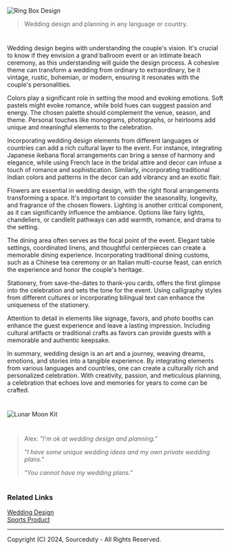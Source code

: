 ![Ring Box Design](https://github.com/sourceduty/Weddings/assets/123030236/9dd920ef-700f-4823-8c0d-9bd5522b70c1)

> Wedding design and planning in any language or country.

#

Wedding design begins with understanding the couple's vision. It's crucial to know if they envision a grand ballroom event or an intimate beach ceremony, as this understanding will guide the design process. A cohesive theme can transform a wedding from ordinary to extraordinary, be it vintage, rustic, bohemian, or modern, ensuring it resonates with the couple's personalities.

Colors play a significant role in setting the mood and evoking emotions. Soft pastels might evoke romance, while bold hues can suggest passion and energy. The chosen palette should complement the venue, season, and theme. Personal touches like monograms, photographs, or heirlooms add unique and meaningful elements to the celebration.

Incorporating wedding design elements from different languages or countries can add a rich cultural layer to the event. For instance, integrating Japanese ikebana floral arrangements can bring a sense of harmony and elegance, while using French lace in the bridal attire and decor can infuse a touch of romance and sophistication. Similarly, incorporating traditional Indian colors and patterns in the decor can add vibrancy and an exotic flair.

Flowers are essential in wedding design, with the right floral arrangements transforming a space. It's important to consider the seasonality, longevity, and fragrance of the chosen flowers. Lighting is another critical component, as it can significantly influence the ambiance. Options like fairy lights, chandeliers, or candlelit pathways can add warmth, romance, and drama to the setting.

The dining area often serves as the focal point of the event. Elegant table settings, coordinated linens, and thoughtful centerpieces can create a memorable dining experience. Incorporating traditional dining customs, such as a Chinese tea ceremony or an Italian multi-course feast, can enrich the experience and honor the couple's heritage.

Stationery, from save-the-dates to thank-you cards, offers the first glimpse into the celebration and sets the tone for the event. Using calligraphy styles from different cultures or incorporating bilingual text can enhance the uniqueness of the stationery.

Attention to detail in elements like signage, favors, and photo booths can enhance the guest experience and leave a lasting impression. Including cultural artifacts or traditional crafts as favors can provide guests with a memorable and authentic keepsake.

In summary, wedding design is an art and a journey, weaving dreams, emotions, and stories into a tangible experience. By integrating elements from various languages and countries, one can create a culturally rich and personalized celebration. With creativity, passion, and meticulous planning, a celebration that echoes love and memories for years to come can be crafted.

#

![Lunar Moon Kit](https://github.com/sourceduty/Weddings/assets/123030236/2178dcdd-4fff-4d32-962d-2effe680700b)

#

> Alex: *"I'm ok at wedding design and planning."*
>
> *"I have some unique wedding ideas and my own private wedding plans."*
>
> *"You cannot have my wedding plans."*

#
### Related Links

[Wedding Design](https://chatgpt.com/g/g-fXhJAisdE-wedding-design)
<br>
[Sports Product](https://github.com/sourceduty/Sports_Product)

***
Copyright (C) 2024, Sourceduty - All Rights Reserved.
